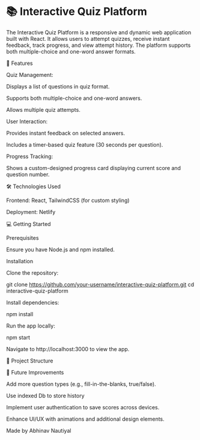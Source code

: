 <h1>📚 Interactive Quiz Platform</h1>
The Interactive Quiz Platform is a responsive and dynamic web application built with React. It allows users to attempt quizzes, receive instant feedback, track progress, and view attempt history. The platform supports both multiple-choice and one-word answer formats.

🚀 Features

Quiz Management:

Displays a list of questions in quiz format.

Supports both multiple-choice and one-word answers.

Allows multiple quiz attempts.

User Interaction:

Provides instant feedback on selected answers.

Includes a timer-based quiz feature (30 seconds per question).

Progress Tracking:

Shows a custom-designed progress card displaying current score and question number.


🛠️ Technologies Used

Frontend: React, TailwindCSS (for custom styling)


Deployment: Netlify

💻 Getting Started

Prerequisites

Ensure you have Node.js and npm installed.

Installation

Clone the repository:

git clone https://github.com/your-username/interactive-quiz-platform.git
cd interactive-quiz-platform

Install dependencies:

npm install

Run the app locally:

npm start

Navigate to http://localhost:3000 to view the app.


📂 Project Structure


🎯 Future Improvements

Add more question types (e.g., fill-in-the-blanks, true/false).

Use indexed Db to store history

Implement user authentication to save scores across devices.

Enhance UI/UX with animations and additional design elements.



Made by Abhinav Nautiyal
